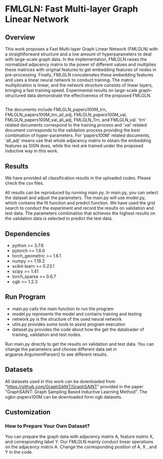 # FMLGLN: Fast Multi-layer Graph Linear Network

## Overview

This work proposes a Fast Multi-layer Graph Linear Network (FMLGLN) with a straightforward structure and a low amount of hyperparameters to deal with large-scale graph data. In the implementation, FMLGLN raises the normalized adjacency matrix to the power of different values and multiplies these matrices with original features to get embedding features of nodes in pre-processing. Finally, FMLGLN concatenates these embedding features and uses a linear neural network to conduct training. The matrix multiplication is linear, and the network structure consists of linear layers, bringing a fast training speed. Experimental results on large-scale graph-structured data demonstrate the effectiveness of the proposed FMLGLN.

##

The documents include FMLGLN_papers100M_trn, FMLGLN_papers100M_trn_all_adj, FMLGLN_papers100M_val, FMLGLN_papers100M_val_all_adj, FMLGLN_Trn, and FMLGLN_val. 'trn' related documents correspond to the training process and 'val' related document corresponds to the validation process providing the best combination of hyper-parameters. For 'papers100M' related documents, 'all_adj' means use that whole adjacency matrix to obtain the embedding features as SIGN does, while the rest are trained under the proposed inductive way in this work.


## Results

We have provided all classification results in the uploaded codes. Please check the csv files.

All results can be reproduced by running main.py. In main.py, you can select the dataset and adjust the parameters. The main.py will use model.py, which contains the fit function and predict function. We have used the grid search to conduct the experiment and record the results on validation and test data. The parameters combination that achieves the highest results on the validation data is selected to predict the test data. 


## Dependencies

* python >= 3.7.6
* pytorch >= 1.6.0
* torch_geometric >= 1.6.1
* numpy >= 1.19.2
* scikit-learn >= 0.23.1
* scipy >= 1.41
* torch_sparse >= 0.6.7
* ogb >= 1.2.3

## Run Program

* main.py calls the main function to run the program
* model.py represents the model and contains training and testing
* network.py is the structure of the used neural network
* utils.py provides some tools to assist program execution 
* dataset.py provides the code about how the get the dataloader of training, validation and test nodes.

Run main.py directly to get the results on validation and test data. You can change the parameters and choose different data set in argparse.ArgumentParser() to see different results. 

## Datasets

All datasets used in this work can be downloaded from "https://github.com/GraphSAINT/GraphSAINT" provided in the paper "GraphSAINT: Graph Sampling Based Inductive Learning Method". The ogbn-papers100M can be downloaded form ogb datasets.

## Customization

### How to Prepare Your Own Dataset?

You can prepare the graph data with adjacency matrix A, feature matrix X, and corresponding label Y. Our FMLGLN mainly conduct linear operations on the adjacency matrix A. Change the corresponding position of A, X , and Y in the code.



